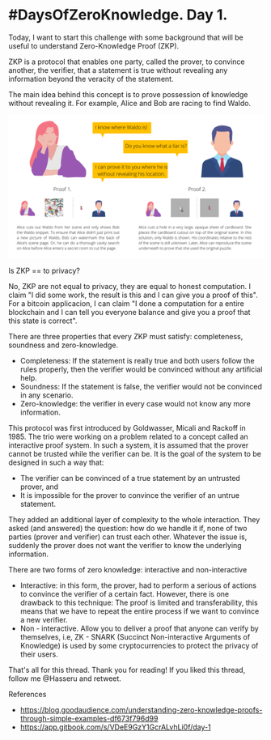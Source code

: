 # #DaysOfZeroKnowledge. Day 1.

Today, I want to start this challenge with some background that will be useful to understand Zero-Knowledge Proof (ZKP). 

ZKP is a protocol that enables one party, called the prover, to convince another, the verifier, that a statement is true without revealing any information beyond the veracity of the statement. 

The main idea behind this concept is to prove possession of knowledge without revealing it. For example, Alice and Bob are racing to find Waldo. 

![Find Waldo Example](https://raw.githubusercontent.com/hasselalcala/DaysOfZeroKnowledge/main/images/findWaldoExample.png)

Is ZKP == to privacy?

No, ZKP are not equal to privacy, they are equal to honest computation. I claim "I did some work, the result is this and I can give you a proof of this". For a bitcoin applicacion, I can claim "I done a computation for a entire blockchain and I can tell you everyone balance and give you a proof that this state is correct".

There are three properties that every ZKP must satisfy: completeness, soundness and zero-knowledge. 
- Completeness: If the statement is really true and both users follow the rules properly, then the verifier would be convinced without any artificial help. 
- Soundness: If the statement is false, the verifier would not be convinced in any scenario.  
- Zero-knowledge: the verifier in every case would not know any more information. 

This protocol was first introduced by Goldwasser, Micali and Rackoff in 1985. The trio were working on a problem related to a concept called an interactive proof system. In such a system, it is assumed that the prover cannot be trusted while the verifier can be. It is the goal of the system to be designed in such a way that: 

- The verifier can be convinced of a true statement by an untrusted prover, and 
- It is impossible for the prover to convince the verifier of an untrue statement.

They added an additional layer of complexity to the whole interaction. They asked (and answered) the question: how do we handle it if, none of two parties (prover and verifier) can trust each other. Whatever the issue is, suddenly the prover does not want the verifier to know the underlying information.

There are two forms of zero knowledge: interactive and non-interactive 

- Interactive: in this form, the prover, had to perform a serious of actions to convince the verifier of a certain fact. However, there is one drawback to this technique: The proof is limited and  transferability, this means that we have to repeat the entire process if we want to convince a new verifier. 
- Non - interactive. Allow you to deliver a proof that anyone can verify by themselves, i.e, ZK - SNARK (Succinct Non-interactive Arguments of Knowledge) is used by some cryptocurrencies to protect the privacy of their users.  

That's all for this thread. Thank you for reading! 
If you liked this thread, follow me @Hasseru and retweet.

References
- https://blog.goodaudience.com/understanding-zero-knowledge-proofs-through-simple-examples-df673f796d99
- https://app.gitbook.com/s/VDeE9GzY1GcrALvhLi0f/day-1
